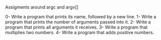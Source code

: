 Assigments around argc and argv[]

0- Write a program that prints its name, followed by a new line.
1- Write a program that prints the number of arguments passed into it.
2- Write a program that prints all arguments it receives.
3- Write a program that multiplies two numbers.
4- Write a program that adds positive numbers.
